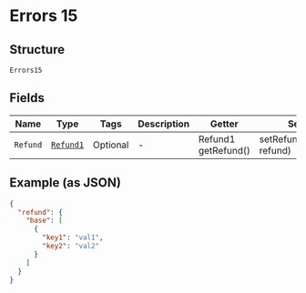 
# Errors 15

## Structure

`Errors15`

## Fields

| Name | Type | Tags | Description | Getter | Setter |
|  --- | --- | --- | --- | --- | --- |
| `Refund` | [`Refund1`](../../doc/models/refund-1.md) | Optional | - | Refund1 getRefund() | setRefund(Refund1 refund) |

## Example (as JSON)

```json
{
  "refund": {
    "base": [
      {
        "key1": "val1",
        "key2": "val2"
      }
    ]
  }
}
```

